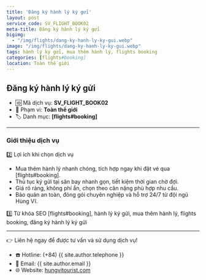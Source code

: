 ```yaml
---
title: 'Đăng ký hành lý ký gửi'
layout: post
service_code: SV_FLIGHT_BOOK02
meta-title: Đăng ký hành lý ký gửi
bigimg:
  - "/img/flights/dang-ky-hanh-ly-ky-gui.webp"
image: "/img/flights/dang-ky-hanh-ly-ky-gui.webp"
tags: hành lý ký gửi, mua thêm hành lý, flights booking
categories: [flights#booking]
location: Toàn thế giới
---
```


## Đăng ký hành lý ký gửi

- 🆔 Mã dịch vụ: **SV_FLIGHT_BOOK02**
- 📍 Phạm vi: **Toàn thế giới**
- 🏷️ Danh mục: **[flights#booking]**

---

### Giới thiệu dịch vụ

2️⃣ Lợi ích khi chọn dịch vụ
- Mua thêm hành lý nhanh chóng, tích hợp ngay khi đặt vé qua [flights#booking].  
- Thủ tục ký gửi tại sân bay nhanh gọn, tiết kiệm thời gian chờ đợi.  
- Giá rõ ràng, không phí ẩn, chọn theo cân nặng phù hợp nhu cầu.  
- Bảo quản an toàn, đóng gói chuyên nghiệp và hỗ trợ 24/7 từ đội ngũ Hùng Vĩ.

3️⃣ Từ khóa SEO
[flights#booking], hành lý ký gửi, mua thêm hành lý, flights booking, đăng ký hành lý ký gửi

---

👉 Liên hệ ngay để được tư vấn và sử dụng dịch vụ!

- ☎️ Hotline: (+84) {{ site.author.telephone }}
- 📧 Email: {{ site.author.email }}
- 🌐 Website: [hungvitourist.com](https://hungvitourist.com)


